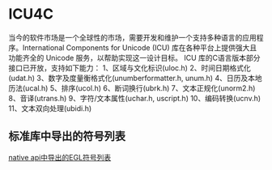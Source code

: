 
# ICU4C

当今的软件市场是一个全球性的市场，需要开发和维护一个支持多种语言的应用程序。International Components for Unicode (ICU) 库在各种平台上提供强大且功能齐全的 Unicode 服务，以帮助实现这一设计目标。
ICU 库的C语言版本部分接口已开放，支持如下能力：
1、区域与文化标识(uloc.h)
2、时间日期格式化(udat.h)
3、数字及度量衡格式化(unumberformatter.h, unum.h)
4、日历及本地历法(ucal.h)
5、排序(ucol.h)
6、断词换行(ubrk.h)
7、文本正规化(unorm2.h)
8、音译(utrans.h)
9、字符/文本属性(uchar.h, uscript.h)
10、编码转换(ucnv.h)
11、文本双向处理(ubidi.h)

## 标准库中导出的符号列表

[native api中导出的EGL符号列表](icu4c-symbol.md)

